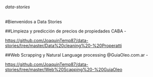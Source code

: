 ###### data-stories

#Bienvenidos a Data Stories

##Limpieza y predicción de precios de propiedades CABA - 

https://github.com/JoaquinTemp87/data-stories/tree/master/Data%20cleaning%20-%20Properatti


##Web Scrapping y Natural Language processing  @GuiaOleo.com.ar -

https://github.com/JoaquinTemp87/data-stories/tree/master/Web%20Scapping%20-%20GuiaOleo 
